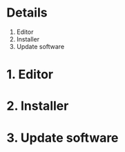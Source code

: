 # Details #

  1. Editor
  1. Installer
  1. Update software

# 1. Editor #

# 2. Installer #

# 3. Update software #